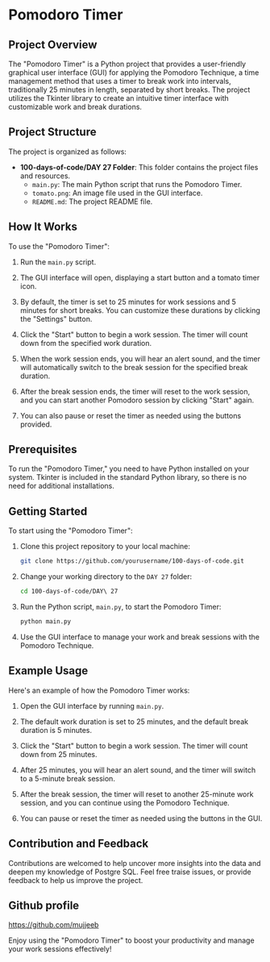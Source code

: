 # Pomodoro Timer

## Project Overview

The "Pomodoro Timer" is a Python project that provides a user-friendly graphical user interface (GUI) for applying the Pomodoro Technique, a time management method that uses a timer to break work into intervals, traditionally 25 minutes in length, separated by short breaks. The project utilizes the Tkinter library to create an intuitive timer interface with customizable work and break durations.

## Project Structure

The project is organized as follows:

- **100-days-of-code/DAY 27 Folder**: This folder contains the project files and resources.
  - `main.py`: The main Python script that runs the Pomodoro Timer.
  - `tomato.png`: An image file used in the GUI interface.
  - `README.md`: The project README file.

## How It Works

To use the "Pomodoro Timer":

1. Run the `main.py` script.

2. The GUI interface will open, displaying a start button and a tomato timer icon.

3. By default, the timer is set to 25 minutes for work sessions and 5 minutes for short breaks. You can customize these durations by clicking the "Settings" button.

4. Click the "Start" button to begin a work session. The timer will count down from the specified work duration.

5. When the work session ends, you will hear an alert sound, and the timer will automatically switch to the break session for the specified break duration.

6. After the break session ends, the timer will reset to the work session, and you can start another Pomodoro session by clicking "Start" again.

7. You can also pause or reset the timer as needed using the buttons provided.

## Prerequisites

To run the "Pomodoro Timer," you need to have Python installed on your system. Tkinter is included in the standard Python library, so there is no need for additional installations.

## Getting Started

To start using the "Pomodoro Timer":

1. Clone this project repository to your local machine:

   ```bash
   git clone https://github.com/yourusername/100-days-of-code.git
   ```

2. Change your working directory to the `DAY 27` folder:

   ```bash
   cd 100-days-of-code/DAY\ 27
   ```

3. Run the Python script, `main.py`, to start the Pomodoro Timer:

   ```bash
   python main.py
   ```

4. Use the GUI interface to manage your work and break sessions with the Pomodoro Technique.

## Example Usage

Here's an example of how the Pomodoro Timer works:

1. Open the GUI interface by running `main.py`.

2. The default work duration is set to 25 minutes, and the default break duration is 5 minutes.

3. Click the "Start" button to begin a work session. The timer will count down from 25 minutes.

4. After 25 minutes, you will hear an alert sound, and the timer will switch to a 5-minute break session.

5. After the break session, the timer will reset to another 25-minute work session, and you can continue using the Pomodoro Technique.

6. You can pause or reset the timer as needed using the buttons in the GUI.


## Contribution and Feedback

Contributions are welcomed to help uncover more insights into the data and deepen my knowledge of Postgre SQL. Feel free traise issues, or provide feedback to help us improve the project.


## Github profile
https://github.com/mujjeeb


Enjoy using the "Pomodoro Timer" to boost your productivity and manage your work sessions effectively!
